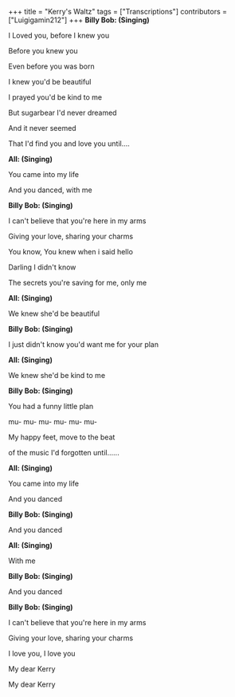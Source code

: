 +++
title = "Kerry's Waltz"
tags = ["Transcriptions"]
contributors = ["Luigigamin212"]
+++
**Billy Bob: (Singing)**

I Loved you, before I knew you

Before you knew you

Even before you was born

I knew you'd be beautiful

I prayed you'd be kind to me

But sugarbear I'd never dreamed

And it never seemed

That I'd find you and love you until....

**All: (Singing)**

You came into my life

And you danced, with me


**Billy Bob: (Singing)**

I can't believe that you're here in my arms

Giving your love, sharing your charms

You know, You knew when i said hello

Darling I didn't know

The secrets you're saving for me, only me

**All: (Singing)**

We knew she'd be beautiful

**Billy Bob: (Singing)**

I just didn't know you'd want me for your plan

**All: (Singing)**

We knew she'd be kind to me

**Billy Bob: (Singing)**

You had a funny little plan

mu- mu- mu- mu- mu- mu- 

My happy feet, move to the beat 

of the music I'd forgotten until......

**All: (Singing)**

You came into my life

And you danced

**Billy Bob: (Singing)**

And you danced

**All: (Singing)**

With me

**Billy Bob: (Singing)**

And you danced

**Billy Bob: (Singing)**

I can't believe that you're here in my arms

Giving your love, sharing your charms

I love you, I love you

My dear Kerry

My dear Kerry
